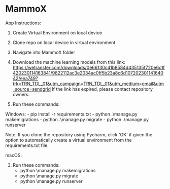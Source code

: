 # MammoX

App Instructions:
1. Create Virtual Environment on local device
 
2. Clone repo on local device in virtual environment 
3. Navigate into MammoX folder 
4. Download the machine learning models from this link:
https://wetransfer.com/downloads/0e66130c41b8584d435135f720e6c1f420230114163841/9822112ac3e2034ac0ff5b23a8c6d10720230114164042/eea749?trk=TRN_TDL_01&utm_campaign=TRN_TDL_01&utm_medium=email&utm_source=sendgrid
If the link has expired, please contact repository owners. 
6. Run these commands:

Windows:
    - pip install -r requirements.txt
    - python .\manage.py makemigrations
    - python .\manage.py migrate
    - python .\manage.py runserver

Note: If you clone the repository using Pycharm,
click 'OK' if given the option to automatically create
a virtual environment from the requirements.txt file.

macOS: 

3. Run these commands:
    - python \manage.py makemigrations
    - python \manage.py migrate
    - python \manage.py runserver
